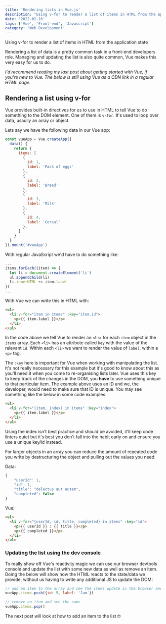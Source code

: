 ```yaml
---
title: 'Rendering lists in Vue.js'
description: "Using v-for to render a list of items in HTML from the application state."
date: '2022-02-16'
tags: ['Vue', 'Front-end', 'Javascript']
category: 'Web Development'
---
```


<p class="introduction">Using v-for to render a list of items in HTML from the application state</p>

Rendering a list of data is a pretty common task in a front-end developers role. Managing and updating the list is also quite common, Vue makes this very easy for us to do.

_I'd recommend reading my last post about <nuxt-link to="getting-started-with-vue">getting started with Vue</nuxt-link>, if you're new to Vue. The below is still using Vue as a CDN link in a regular HTML page._


## Rendering a list using v-for

Vue provides built-in directives for us to use in HTML to tell Vue to do something to the DOM element. One of them is `v-for`. It's used to loop over data, usaully an array or object.

Lets say we have the following data in our Vue app:

```js
const vueApp = Vue.createApp({
  data() {
    return {
      items: [
        {
          id: 1,
          label: 'Pack of eggs'
        },
        {
          id: 2,
          label: 'Bread'
        },
        {
          id: 3,
          label: 'Milk'
        },
        {
          id: 4,
          label: 'Cereal'
        },
      ]
    }
  }
}).mount('#vueApp')
```

With regular JavaScript we'd have to do something like:

```js
...
items.forEach((item) => {
  let li = document.createElement('li')
  ul.appendChild(li)
  li.innerHTML += item.label
})
...
```

With Vue we can write this in HTML with:

```html
<ul>
  <li v-for="item in items" :key="item.id">
    <p>{{ item.label }}</p>
  </li>
</ul>
```

In the code above we tell Vue to render an `<li>` for each `item` object in the `items` array. Each `<li>` has an attribute called `key` with the value of the relevant `id`. Within each `<li>` we want to render the value of `label`, within a `<p>` tag.

The `:key` here is important for Vue when working with manipulating the list. It's not really necessary for this example but it's good to know about this as you'll need it when you come to re-organising lists later. Vue uses this key to keep track of the changes in the DOM, you **have** to use something unique to that particular item. The example above uses an ID and we, the developer, would need to make sure that ID is unique. You may see something like the below in some code examples:

```html
<ul>
  <li v-for="(item, index) in items" :key="index">
    <p>{{ item.label }}</p>
  </li>
</ul>
```

Using the index isn't best practice and should be avoided, it'll keep code linters quiet but it's best you don't fall into the habit early on and ensure you use a unique key/id instead.

For larger objects in an array you can reduce the amount of repeated code you write by destructuring the object and pulling out the values you need:

Data:
```js
{
	"userId": 1,
	"id": 1,
	"title": "delectus aut autem",
	"completed": false
}
```

Vue:
```html
<ul>
  <li v-for="{userId, id, title, completed} in items" :key="id">
    <p>{{ userId }} : {{ title }}</p>
    <p>{{ completed }}</p>
  </li>
</ul>
```

### Updating the list using the dev console

To really show off Vue's reactivity magic we can use our browser devtools console and update the list with some new data as well as remove an item. Doing the below will show how the HTML reacts to the state/data we provide, without us having to write any additional JS to update the DOM:

```js
// add an item to the array and see the items update in the browser and wherever you have rendered the data
vueApp.items.push({id: 5, label: 'Jam'})

// remove an item and see the same
vueApp.items.pop()
```

The next post will look at how to add an item to the list 🤓
